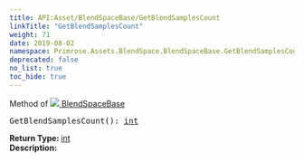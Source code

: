 ```yaml
---
title: API:Asset/BlendSpaceBase/GetBlendSamplesCount
linkTitle: "GetBlendSamplesCount"
weight: 71
date: 2019-08-02
namespace: Primrose.Assets.BlendSpace.BlendSpaceBase.GetBlendSamplesCount
deprecated: false
no_list: true
toc_hide: true
---
```

Method of <a href="/docs/api-reference/Class/BlendSpaceBase"><img src="/icons/silk/default.png"/>&nbsp;BlendSpaceBase</a>
<pre class="method-declaration">
GetBlendSamplesCount(): <a class="type" href="/docs/api-reference/System/Primitives#int32">int</a></pre>
<b>Return Type: </b>
<a class="type" href="/docs/api-reference/System/Primitives#int32">int</a>
<br/>
<b>Description: </b>
